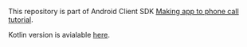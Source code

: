 This repository is part of Android Client SDK [Making app to phone call tutorial](https://developer.nexmo.com/client-sdk/tutorials/app-to-phone/introduction/java).

Kotlin version is avialable [here](https://github.com/nexmo-community/client-sdk-android-tutorial-voice-app-to-phone-java).
